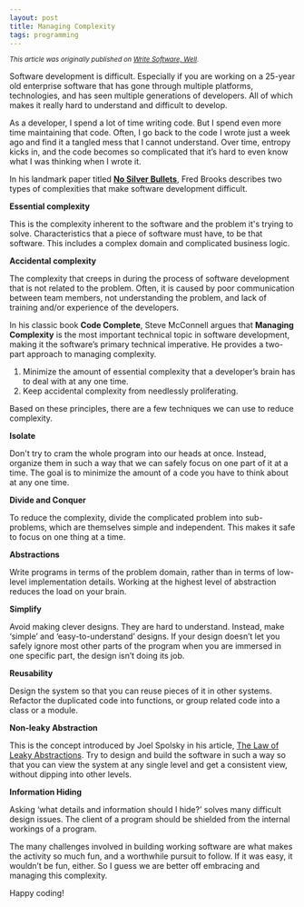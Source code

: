 ```yaml
---
layout: post
title: Managing Complexity
tags: programming
---
```


<small>*This article was originally published on [Write Software, Well](https://writesoftwarewell.com/posts/1)*.</small>

Software development is difficult. Especially if you are working on a 25-year old enterprise software that has gone through multiple platforms, technologies, and has seen multiple generations of developers. All of which makes it really hard to understand and difficult to develop. 

As a developer, I spend a lot of time writing code. But I spend even more time maintaining that code. Often, I go back to the code I wrote just a week ago and find it a tangled mess that I cannot understand. Over time, entropy kicks in, and the code becomes so complicated that it’s hard to even know what I was thinking when I wrote it.

In his landmark paper titled [**No Silver Bullets**](https://ieeexplore.ieee.org/document/1663532), Fred Brooks describes two types of complexities that make software development difficult. 

**Essential complexity**

This is the complexity inherent to the software and the problem it's trying to solve. Characteristics that a piece of software must have, to be that software. This includes a complex domain and complicated business logic.

**Accidental complexity**

The complexity that creeps in during the process of software development that is not related to the problem. Often, it is caused by poor communication between team members, not understanding the problem, and lack of training and/or experience of the developers. 

In his classic book **Code Complete**, Steve McConnell argues that **Managing Complexity** is the most important technical topic in software development, making it the software’s primary technical imperative. He provides a two-part approach to managing complexity.



1. Minimize the amount of essential complexity that a developer’s brain has to deal with at any one time. 
2. Keep accidental complexity from needlessly proliferating.

Based on these principles, there are a few techniques we can use to reduce complexity.

**Isolate**

Don't try to cram the whole program into our heads at once. Instead, organize them in such a way that we can safely focus on one part of it at a time. The goal is to minimize the amount of a code you have to think about at any one time.

**Divide and Conquer**

To reduce the complexity, divide the complicated problem into sub-problems, which are themselves simple and independent. This makes it safe to focus on one thing at a time.

**Abstractions**

Write programs in terms of the problem domain, rather than in terms of low-level implementation details. Working at the highest level of abstraction reduces the load on your brain.

**Simplify**

Avoid making clever designs. They are hard to understand. Instead, make ‘simple’ and ‘easy-to-understand’ designs. If your design doesn’t let you safely ignore most other parts of the program when you are immersed in one specific part, the design isn’t doing its job.

**Reusability**

Design the system so that you can reuse pieces of it in other systems. Refactor the duplicated code into functions, or group related code into a class or a module. 

**Non-leaky Abstraction**

This is the concept introduced by Joel Spolsky in his article, [The Law of Leaky Abstractions](https://www.joelonsoftware.com/2002/11/11/the-law-of-leaky-abstractions/). Try to design and build the software in such a way so that you can view the system at any single level and get a consistent view, without dipping into other levels.

**Information Hiding**

Asking ‘what details and information should I hide?’ solves many difficult design issues. The client of a program should be shielded from the internal workings of a program. 

The many challenges involved in building working software are what makes the activity so much fun, and a worthwhile pursuit to follow. If it was easy, it wouldn’t be fun, either. So I guess we are better off embracing and managing this complexity. 

Happy coding!



